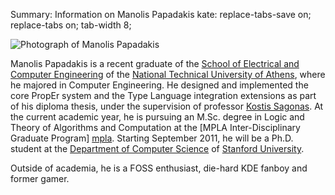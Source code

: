 Summary: Information on Manolis Papadakis
kate: replace-tabs-save on; replace-tabs on; tab-width 8;

![Photograph of Manolis Papadakis](/images/manolis.jpg "Manolis Papadakis")

Manolis Papadakis is a recent graduate of the [School of Electrical and Computer
Engineering][ece-ntua] of the [National Technical University of Athens][ntua],
where he majored in Computer Engineering. He designed and implemented the core
PropEr system and the Type Language integration extensions as part of his
diploma thesis, under the supervision of professor [Kostis Sagonas][kostis]. At
the current academic year, he is pursuing an M.Sc. degree in Logic and Theory of
Algorithms and Computation at the [MPLA Inter-Disciplinary Graduate Program]
[mpla]. Starting September 2011, he will be a Ph.D. student at the [Department
of Computer Science][cs-sf] of [Stanford University][sf].

Outside of academia, he is a FOSS enthusiast, die-hard KDE fanboy and former
gamer.

[ece-ntua]: http://www.ece.ntua.gr/
[ntua]: http://www.ntua.gr/
[kostis]: Kostis_Sagonas.html
[mpla]: http://mpla.math.uoa.gr/
[cs-sf]: http://cs.stanford.edu/
[sf]: http://www.stanford.edu/
